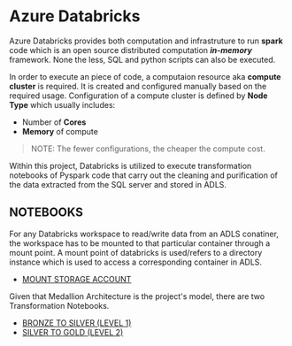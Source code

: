 # Azure Databricks
Azure Databricks provides both computation and infrastruture to run **spark** code which is an open source distributed computation ***in-memory*** framework. None the less, SQL and python scripts can also be executed.  
  
In order to execute an piece of code, a computaion resource aka **compute cluster** is required. It is created and configured manually based on the required usage. Configuration of a compute cluster is defined by **Node Type** which usually includes:
- Number of **Cores**
- **Memory** of compute

> NOTE: The fewer configurations, the cheaper the compute cost. 

Within this project, Databricks is utilized to execute transformation notebooks of Pyspark code that carry out the cleaning and purification of the data extracted from the SQL server and stored in ADLS.

## NOTEBOOKS

For any Databricks workspace to read/write data from an ADLS conatiner, the workspace has to be mounted to that particular container through a mount point. A mount point of databricks is used/refers to a directory instance which is used to access a corresponding container in ADLS.
- <a href="StorageAccMount.ipynb">MOUNT STORAGE ACCOUNT</a>

Given that Medallion Architecture is the project's model, there are two Transformation Notebooks.
- <a href="Level 1 Transformation.ipynb">BRONZE TO SILVER (LEVEL 1)</a>
- <a href="Level 2 Transformation.ipynb">SILVER TO GOLD (LEVEL 2)</a>
